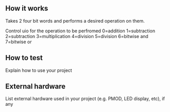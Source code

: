 <!---

This file is used to generate your project datasheet. Please fill in the information below and delete any unused
sections.

You can also include images in this folder and reference them in the markdown. Each image must be less than
512 kb in size, and the combined size of all images must be less than 1 MB.
-->

## How it works
Takes 2 four bit words and performs a desired operation on them.

Control uio for the operation to be perfromed 
0=addition
1=subtraction
2=subtraction
3=multiplication
4=division
5=division 
6=bitwise and 
7=bitwise or 


## How to test

Explain how to use your project

## External hardware

List external hardware used in your project (e.g. PMOD, LED display, etc), if any
